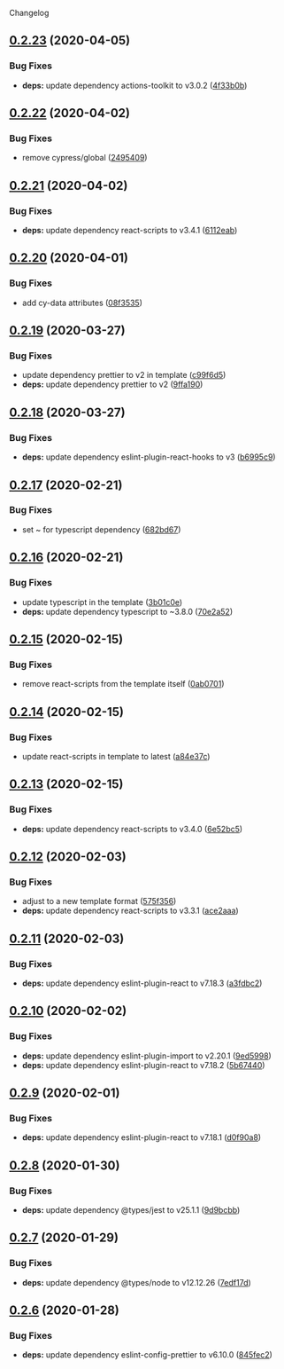 Changelog

## [0.2.23](https://github.com/alexandr-g/cra-template-typescript-redux/compare/v0.2.22...v0.2.23) (2020-04-05)


### Bug Fixes

* **deps:** update dependency actions-toolkit to v3.0.2 ([4f33b0b](https://github.com/alexandr-g/cra-template-typescript-redux/commit/4f33b0b4d008cfae6c67c0c4c49147db55313d1b))

## [0.2.22](https://github.com/alexandr-g/cra-template-typescript-redux/compare/v0.2.21...v0.2.22) (2020-04-02)


### Bug Fixes

* remove cypress/global ([2495409](https://github.com/alexandr-g/cra-template-typescript-redux/commit/2495409a7a3c680541eaffd03fa1fec5038a5957))

## [0.2.21](https://github.com/alexandr-g/cra-template-typescript-redux/compare/v0.2.20...v0.2.21) (2020-04-02)


### Bug Fixes

* **deps:** update dependency react-scripts to v3.4.1 ([6112eab](https://github.com/alexandr-g/cra-template-typescript-redux/commit/6112eab01d73a51033bd921d659dd511c74b05f0))

## [0.2.20](https://github.com/alexandr-g/cra-template-typescript-redux/compare/v0.2.19...v0.2.20) (2020-04-01)


### Bug Fixes

* add cy-data attributes ([08f3535](https://github.com/alexandr-g/cra-template-typescript-redux/commit/08f35357556d0a5cbd1cdb91ddd1cef449ac42da))

## [0.2.19](https://github.com/alexandr-g/cra-template-typescript-redux/compare/v0.2.18...v0.2.19) (2020-03-27)


### Bug Fixes

* update dependency prettier to v2 in template ([c99f6d5](https://github.com/alexandr-g/cra-template-typescript-redux/commit/c99f6d52fe614b116dc1d5f9435ddf67226e9b32))
* **deps:** update dependency prettier to v2 ([9ffa190](https://github.com/alexandr-g/cra-template-typescript-redux/commit/9ffa1907874585c5c711744aeba9ac39d75e31fe))

## [0.2.18](https://github.com/alexandr-g/cra-template-typescript-redux/compare/v0.2.17...v0.2.18) (2020-03-27)


### Bug Fixes

* **deps:** update dependency eslint-plugin-react-hooks to v3 ([b6995c9](https://github.com/alexandr-g/cra-template-typescript-redux/commit/b6995c96e485143004c907405246fe7bf1b4c8b9))

## [0.2.17](https://github.com/alexandr-g/cra-template-typescript-redux/compare/v0.2.16...v0.2.17) (2020-02-21)


### Bug Fixes

* set ~ for typescript dependency ([682bd67](https://github.com/alexandr-g/cra-template-typescript-redux/commit/682bd6762ccc90b143660a10ef9e46bbdd1b7de6))

## [0.2.16](https://github.com/alexandr-g/cra-template-typescript-redux/compare/v0.2.15...v0.2.16) (2020-02-21)


### Bug Fixes

* update typescript in the template ([3b01c0e](https://github.com/alexandr-g/cra-template-typescript-redux/commit/3b01c0e65c6fc2085c42fce52df70ff0e755a412))
* **deps:** update dependency typescript to ~3.8.0 ([70e2a52](https://github.com/alexandr-g/cra-template-typescript-redux/commit/70e2a52a79ab52fc10d58dd822940967b80d2599))

## [0.2.15](https://github.com/alexandr-g/cra-template-typescript-redux/compare/v0.2.14...v0.2.15) (2020-02-15)


### Bug Fixes

* remove react-scripts from the template itself ([0ab0701](https://github.com/alexandr-g/cra-template-typescript-redux/commit/0ab0701c0702d00c03a5f3370809eb3eedac1aee))

## [0.2.14](https://github.com/alexandr-g/cra-template-typescript-redux/compare/v0.2.13...v0.2.14) (2020-02-15)


### Bug Fixes

* update react-scripts in template to latest ([a84e37c](https://github.com/alexandr-g/cra-template-typescript-redux/commit/a84e37c596dbc4ed12b81c593d447c210a40f085))

## [0.2.13](https://github.com/alexandr-g/cra-template-typescript-redux/compare/v0.2.12...v0.2.13) (2020-02-15)


### Bug Fixes

* **deps:** update dependency react-scripts to v3.4.0 ([6e52bc5](https://github.com/alexandr-g/cra-template-typescript-redux/commit/6e52bc52ba67c0d5ed7ccd52155237ee3ce7802a))

## [0.2.12](https://github.com/alexandr-g/cra-template-typescript-redux/compare/v0.2.11...v0.2.12) (2020-02-03)


### Bug Fixes

* adjust to a new template format ([575f356](https://github.com/alexandr-g/cra-template-typescript-redux/commit/575f35630d157658fe0f00fd83be7bf49a9ffa8b))
* **deps:** update dependency react-scripts to v3.3.1 ([ace2aaa](https://github.com/alexandr-g/cra-template-typescript-redux/commit/ace2aaa865fa55e61eeaf4f6fcd483668990617c))

## [0.2.11](https://github.com/alexandr-g/cra-template-typescript-redux/compare/v0.2.10...v0.2.11) (2020-02-03)


### Bug Fixes

* **deps:** update dependency eslint-plugin-react to v7.18.3 ([a3fdbc2](https://github.com/alexandr-g/cra-template-typescript-redux/commit/a3fdbc2ddeedde2913e8b4076c0e9907d2bec452))

## [0.2.10](https://github.com/alexandr-g/cra-template-typescript-redux/compare/v0.2.9...v0.2.10) (2020-02-02)


### Bug Fixes

* **deps:** update dependency eslint-plugin-import to v2.20.1 ([9ed5998](https://github.com/alexandr-g/cra-template-typescript-redux/commit/9ed59982ea9f6ebb42a716cac65b58f1b40f26f5))
* **deps:** update dependency eslint-plugin-react to v7.18.2 ([5b67440](https://github.com/alexandr-g/cra-template-typescript-redux/commit/5b674404345cc3d0411d397818af3d4150bf5648))

## [0.2.9](https://github.com/alexandr-g/cra-template-typescript-redux/compare/v0.2.8...v0.2.9) (2020-02-01)


### Bug Fixes

* **deps:** update dependency eslint-plugin-react to v7.18.1 ([d0f90a8](https://github.com/alexandr-g/cra-template-typescript-redux/commit/d0f90a80ef96d53131a910da0807c08b9e9601a8))

## [0.2.8](https://github.com/alexandr-g/cra-template-typescript-redux/compare/v0.2.7...v0.2.8) (2020-01-30)


### Bug Fixes

* **deps:** update dependency @types/jest to v25.1.1 ([9d9bcbb](https://github.com/alexandr-g/cra-template-typescript-redux/commit/9d9bcbbb66fbf9ec100470e5dd412131390cfe97))

## [0.2.7](https://github.com/alexandr-g/cra-template-typescript-redux/compare/v0.2.6...v0.2.7) (2020-01-29)


### Bug Fixes

* **deps:** update dependency @types/node to v12.12.26 ([7edf17d](https://github.com/alexandr-g/cra-template-typescript-redux/commit/7edf17d4f4053ee991d89a1c48911d6942876f9b))

## [0.2.6](https://github.com/alexandr-g/cra-template-typescript-redux/compare/v0.2.5...v0.2.6) (2020-01-28)


### Bug Fixes

* **deps:** update dependency eslint-config-prettier to v6.10.0 ([845fec2](https://github.com/alexandr-g/cra-template-typescript-redux/commit/845fec29efb9366813b0860078f9c3da4dce100a))
